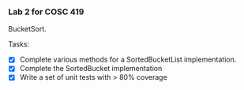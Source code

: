 
### Lab 2 for COSC 419

BucketSort. 

Tasks: 
- [x] Complete various methods for a SortedBucketList implementation. 
- [x] Complete the SortedBucket implementation
- [x] Write a set of unit tests with > 80% coverage    